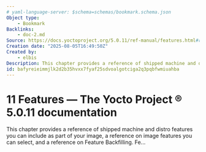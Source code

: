 ```yaml
---
# yaml-language-server: $schema=schemas/bookmark.schema.json
Object type:
    - Bookmark
Backlinks:
    - doc-2.md
Source: https://docs.yoctoproject.org/5.0.11/ref-manual/features.html#ref-features-image
Creation date: "2025-08-05T16:49:50Z"
Created by:
    - elbis
Description: This chapter provides a reference of shipped machine and distro features you can include as part of your image, a reference on image features you can select, and a reference on Feature Backfilling. Fe...
id: bafyreieimmjlk2d2b35hvxx7fyaf25sdvoalgotciga2q3pqbfwmiuahba
---
```

# 11 Features — The Yocto Project ® 5.0.11 documentation   
This chapter provides a reference of shipped machine and distro features you can include as part of your image, a reference on image features you can select, and a reference on Feature Backfilling. Fe...   
